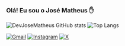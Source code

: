 ### Olá! Eu sou o José Matheus ✋

![DevJoseMatheus GitHub stats](https://github-readme-stats.vercel.app/api?username=DevJoseMatheus&show_icons=true&theme=dark)
![Top Langs](https://github-readme-stats.vercel.app/api/top-langs/?username=DevJoseMatheus&hide_progress=true)

[![Gmail](https://img.shields.io/badge/Gmail-D14836?style=for-the-badge&logo=gmail&logoColor=white)](dev.josematheus@gmail.com)
[![Instagram](https://img.shields.io/badge/Instagram-E4405F?style=for-the-badge&logo=instagram&logoColor=white)]()
[![X](https://img.shields.io/badge/Twitter-1DA1F2?style=for-the-badge&logo=twitter&logoColor=white)]()

